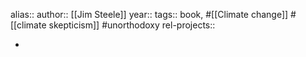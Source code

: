 alias::
author:: [[Jim Steele]]
year::
tags:: book, #[[Climate change]] #[[climate skepticism]] #unorthodoxy
rel-projects::


-
